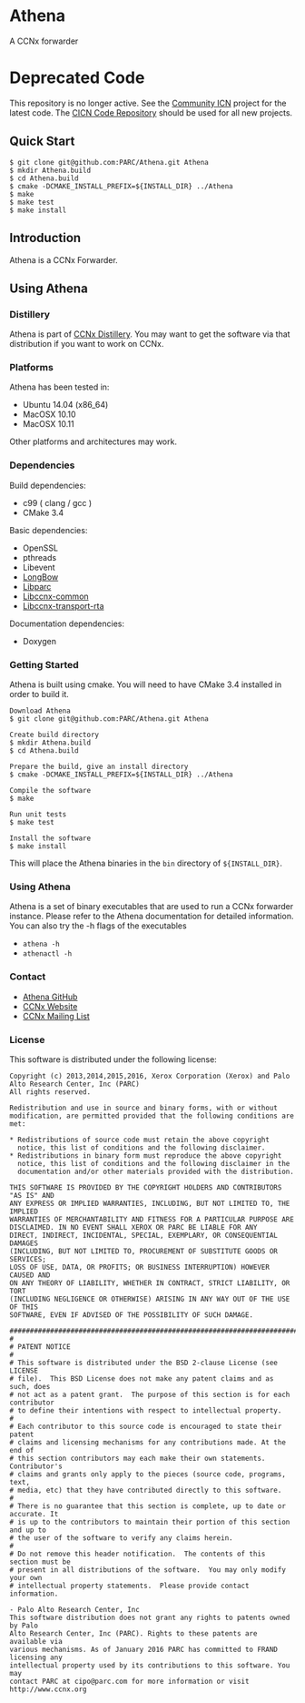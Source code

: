Athena
=======
A CCNx forwarder

# Deprecated Code #
This repository is no longer active.  See the [Community ICN](https://wiki.fd.io/view/Cicn) project
for the latest code.  The [CICN Code Repository](https://github.com/FDio/cicn) should be used for all new projects.

## Quick Start ##
```
$ git clone git@github.com:PARC/Athena.git Athena
$ mkdir Athena.build
$ cd Athena.build
$ cmake -DCMAKE_INSTALL_PREFIX=${INSTALL_DIR} ../Athena
$ make
$ make test
$ make install
```

## Introduction ##

Athena is a CCNx Forwarder.

## Using Athena ##

### Distillery ###

Athena is part of [CCNx Distillery](https://github.com/PARC/CCNx_Distillery). You may want to get the software via that distribution if you want to work on CCNx.

### Platforms ###

Athena has been tested in:

- Ubuntu 14.04 (x86_64)
- MacOSX 10.10
- MacOSX 10.11

Other platforms and architectures may work.

### Dependencies ###

Build dependencies:

- c99 ( clang / gcc )
- CMake 3.4

Basic dependencies:

- OpenSSL
- pthreads
- Libevent
- [LongBow](https://github.com/PARC/LongBow)
- [Libparc](https://github.com/PARC/Libparc)
- [Libccnx-common](https://github.com/PARC/Libccnx-common)
- [Libccnx-transport-rta](https://github.com/PARC/Libccnx-transport-rta)


Documentation dependencies:

- Doxygen


### Getting Started ###

Athena is built using cmake. You will need to have CMake 3.4 installed in order to build it.

```
Download Athena
$ git clone git@github.com:PARC/Athena.git Athena

Create build directory
$ mkdir Athena.build
$ cd Athena.build

Prepare the build, give an install directory
$ cmake -DCMAKE_INSTALL_PREFIX=${INSTALL_DIR} ../Athena

Compile the software
$ make

Run unit tests
$ make test

Install the software
$ make install
```

This will place the Athena binaries in the `bin` directory of `${INSTALL_DIR}`.



### Using Athena ###

Athena is a set of binary executables that are used to run a CCNx forwarder instance. Please refer to the Athena documentation for detailed information.  You can also try the -h flags of the executables

- `athena -h`
- `athenactl -h`

### Contact ###

- [Athena GitHub](https://github.com/PARC/Athena)
- [CCNx Website](http://www.ccnx.org/)
- [CCNx Mailing List](https://www.ccnx.org/mailman/listinfo/ccnx/)


### License ###

This software is distributed under the following license:

```
Copyright (c) 2013,2014,2015,2016, Xerox Corporation (Xerox) and Palo Alto Research Center, Inc (PARC)
All rights reserved.

Redistribution and use in source and binary forms, with or without
modification, are permitted provided that the following conditions are met:

* Redistributions of source code must retain the above copyright
  notice, this list of conditions and the following disclaimer.
* Redistributions in binary form must reproduce the above copyright
  notice, this list of conditions and the following disclaimer in the
  documentation and/or other materials provided with the distribution.

THIS SOFTWARE IS PROVIDED BY THE COPYRIGHT HOLDERS AND CONTRIBUTORS "AS IS" AND
ANY EXPRESS OR IMPLIED WARRANTIES, INCLUDING, BUT NOT LIMITED TO, THE IMPLIED
WARRANTIES OF MERCHANTABILITY AND FITNESS FOR A PARTICULAR PURPOSE ARE
DISCLAIMED. IN NO EVENT SHALL XEROX OR PARC BE LIABLE FOR ANY
DIRECT, INDIRECT, INCIDENTAL, SPECIAL, EXEMPLARY, OR CONSEQUENTIAL DAMAGES
(INCLUDING, BUT NOT LIMITED TO, PROCUREMENT OF SUBSTITUTE GOODS OR SERVICES;
LOSS OF USE, DATA, OR PROFITS; OR BUSINESS INTERRUPTION) HOWEVER CAUSED AND
ON ANY THEORY OF LIABILITY, WHETHER IN CONTRACT, STRICT LIABILITY, OR TORT
(INCLUDING NEGLIGENCE OR OTHERWISE) ARISING IN ANY WAY OUT OF THE USE OF THIS
SOFTWARE, EVEN IF ADVISED OF THE POSSIBILITY OF SUCH DAMAGE.

################################################################################
#
# PATENT NOTICE
#
# This software is distributed under the BSD 2-clause License (see LICENSE
# file).  This BSD License does not make any patent claims and as such, does
# not act as a patent grant.  The purpose of this section is for each contributor
# to define their intentions with respect to intellectual property.
#
# Each contributor to this source code is encouraged to state their patent
# claims and licensing mechanisms for any contributions made. At the end of
# this section contributors may each make their own statements.  Contributor's
# claims and grants only apply to the pieces (source code, programs, text,
# media, etc) that they have contributed directly to this software.
#
# There is no guarantee that this section is complete, up to date or accurate. It
# is up to the contributors to maintain their portion of this section and up to
# the user of the software to verify any claims herein.
#
# Do not remove this header notification.  The contents of this section must be
# present in all distributions of the software.  You may only modify your own
# intellectual property statements.  Please provide contact information.

- Palo Alto Research Center, Inc
This software distribution does not grant any rights to patents owned by Palo
Alto Research Center, Inc (PARC). Rights to these patents are available via
various mechanisms. As of January 2016 PARC has committed to FRAND licensing any
intellectual property used by its contributions to this software. You may
contact PARC at cipo@parc.com for more information or visit http://www.ccnx.org
```
